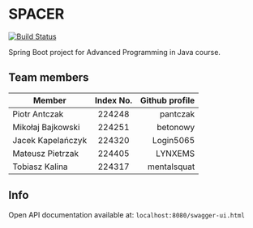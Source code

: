 # SPACER

[![Build Status](https://travis-ci.com/betonowy/AraAra.svg?branch=master)](https://travis-ci.com/betonowy/AraAra)

Spring Boot project for Advanced Programming in Java course.

## Team members

| Member        | Index No.     | Github profile  |
| ------------- |:-------------:| -----:|
| Piotr Antczak | 224248        | pantczak |
| Mikołaj Bajkowski     | 224251     |   betonowy |
| Jacek Kapelańczyk | 224320     |    Login5065 |
| Mateusz Pietrzak | 224405 |  LYNXEMS|
| Tobiasz Kalina| 224317| mentalsquat |

## Info

Open API documentation available at:
```localhost:8080/swagger-ui.html```
